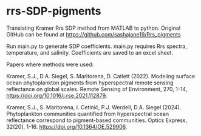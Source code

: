 # rrs-SDP-pigments
Translating Kramer Rrs SDP method from MATLAB to python. Original GitHub can be found at https://github.com/sashajane19/Rrs_pigments

Run main.py to generate SDP coefficients. main.py requires Rrs spectra, temperature, and salinity. Coefficients are saved to an excel sheet. 

Papers where methods were used:

Kramer, S.J., D.A. Siegel, S. Maritorena, D. Catlett (2022). Modeling surface ocean phytoplankton pigments from hyperspectral remote sensing reflectance on global scales. Remote Sensing of Environment, 270, 1-14, https://doi.org/10.1016/j.rse.2021.112879.

Kramer, S.J., S. Maritorena, I. Cetinić, P.J. Werdell, D.A. Siegel (2024). Phytoplankton communities quantified from hyperspectral ocean reflectance correspond to pigment-based communities. Optics Express, 32(20), 1-16. https://doi.org/10.1364/OE.529906.